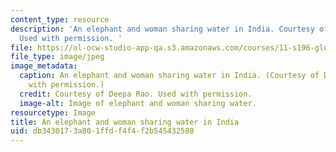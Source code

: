 ```yaml
---
content_type: resource
description: 'An elephant and woman sharing water in India. Courtesy of Deepa Rao.
  Used with permission. '
file: https://ol-ocw-studio-app-qa.s3.amazonaws.com/courses/11-s196-global-freshwater-crisis-spring-2011/db3430173a801ffdf4f4f2b545432580_11-s196s11.jpg
file_type: image/jpeg
image_metadata:
  caption: An elephant and woman sharing water in India. (Courtesy of Deepa Rao. Used
    with permission.)
  credit: Courtesy of Deepa Rao. Used with permission.
  image-alt: Image of elephant and woman sharing water.
resourcetype: Image
title: An elephant and woman sharing water in India
uid: db343017-3a80-1ffd-f4f4-f2b545432580
---
```

